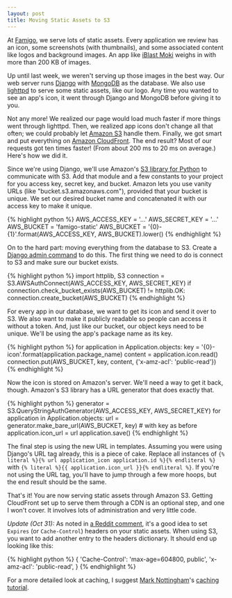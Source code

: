 ```yaml
---
layout: post
title: Moving Static Assets to S3
---
```


At [Famigo][1], we serve lots of static assets. Every application
we review has an icon, some screenshots (with thumbnails), and some
associated content like logos and background images. An app like
[iBlast Moki][2] weighs in with more than 200 KB of images.

Up until last week, we weren't serving up those images in the best
way. Our web server runs [Django][3] with [MongoDB][4] as the
database. We also use [lighttpd][5] to serve some static assets,
like our logo. Any time you wanted to see an app's icon, it went
through Django and MongoDB before giving it to you.

Not any more! We realized our page would load much faster if more
things went through lighttpd. Then, we realized app icons don't
change all that often; we could probably let [Amazon S3][6] handle
them. Finally, we got smart and put everything on [Amazon CloudFront][7].
The end result? Most of our requests got ten times faster! (From
about 200 ms to 20 ms on average.) Here's how we did it.

Since we're using Django, we'll use Amazon's [S3 library for
Python][8] to communicate with S3. Add that module and a few constants
to your project for you access key, secret key, and bucket. Amazon
lets you use vanity URLs (like "bucket.s3.amazonaws.com"), provided
that your bucket is unique. We set our desired bucket name and
concatenated it with our access key to make it unique.

{% highlight python %}
AWS_ACCESS_KEY = '...'
AWS_SECRET_KEY = '...'
AWS_BUCKET = 'famigo-static'
AWS_BUCKET = '{0}-{1}'.format(AWS_ACCESS_KEY, AWS_BUCKET).lower()
{% endhighlight %}

On to the hard part: moving everything from the database to S3.
Create a [Django admin command][9] to do this. The first thing we
need to do is connect to S3 and make sure our bucket exists.

{% highlight python %}
import httplib, S3
connection = S3.AWSAuthConnect(AWS_ACCESS_KEY, AWS_SECRET_KEY)
if connection.check_bucket_exists(AWS_BUCKET) != httplib.OK:
    connection.create_bucket(AWS_BUCKET)
{% endhighlight %}

For every app in our database, we want to get its icon and send it
over to S3. We also want to make it publicly readable so people can
access it without a token. And, just like our bucket, our object
keys need to be unique. We'll be using the app's package name as
its key.

{% highlight python %}
for application in Application.objects:
    key = '{0}-icon'.format(application.package_name)
    content = application.icon.read()
    connection.put(AWS_BUCKET, key, content, {'x-amz-acl': 'public-read'})
{% endhighlight %}

Now the icon is stored on Amazon's server. We'll need a way to get
it back, though. Amazon's S3 library has a URL generator that does
exactly that.

{% highlight python %}
generator = S3.QueryStringAuthGenerator(AWS_ACCESS_KEY, AWS_SECRET_KEY)
for application in Application.objects:
    url = generator.make_bare_url(AWS_BUCKET, key) # with key as before
    application.icon_url = url
    application.save()
{% endhighlight %}

The final step is using the new URL in templates. Assuming you were using
Django's URL tag already, this is a piece of cake. Replace all instances
of `{% literal %}{% url application_icon application.id %}{% endliteral %}`
with `{% literal %}{{ application.icon_url }}{% endliteral %}`. If you're
not using the URL tag, you'll have to jump through a few more hoops,
but the end result should be the same.

That's it! You are now serving static assets through Amazon S3.
Getting CloudFront set up to serve them through a CDN is an optional
step, and one I won't cover. It involves lots of administration and
very little code.

*Update (Oct 31):* As noted in [a Reddit comment][10], it's a good idea
to set `Expires` (or `Cache-Control`) headers on your static assets. When
using S3, you want to add another entry to the headers dictionary. It
should end up looking like this:

{% highlight python %}
{
    'Cache-Control': 'max-age=604800, public',
    'x-amz-acl': 'public-read',
}
{% endhighlight %}

For a more detailed look at caching, I suggest [Mark Nottingham][11]'s
[caching tutorial][12].

[1]: http://www.famigo.com/
[2]: http://www.famigo.com/app/iblastmoki/
[3]: https://www.djangoproject.com/
[4]: http://www.mongodb.org/
[5]: http://www.lighttpd.net/
[6]: http://aws.amazon.com/s3/
[7]: http://aws.amazon.com/cloudfront/
[8]: http://aws.amazon.com/code/134
[9]: https://docs.djangoproject.com/en/dev/howto/custom-management-commands/
[10]: http://www.reddit.com/r/programming/comments/lqklm/moving_static_assets_to_s3/c2vjmeh
[11]: http://www.mnot.net/
[12]: http://www.mnot.net/cache_docs/
